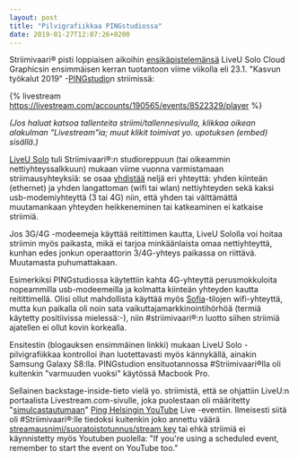 ```yaml
---
layout: post
title: "Pilvigrafiikkaa PINGstudiossa"
date: 2019-01-27T12:07:26+0200
---
```


Striimivaari® pisti loppiaisen aikoihin [ensikäpistelemänsä](/blogi/2019/01/pilvigrafiikkaa-striimeihin/) LiveU Solo Cloud Graphicsin ensimmäisen kerran tuotantoon viime viikolla eli 23.1. "Kasvun työkalut 2019" -[PINGstudio](https://pinghelsinki.fi/pingstudio/)n striimissä:

{% livestream https://livestream.com/accounts/190565/events/8522329/player %}

*(Jos haluat katsoa tallenteita striimi/tallennesivulla, klikkaa oikean alakulman "Livestream"ia; muut klikit toimivat yo. upotuksen (embed) sisällä.)*
<!--more--> 

[LiveU Solo](https://gosolo.tv/) tuli Striimivaari®:n studioreppuun (tai oikeammin nettiyhteyssalkkuun) mukaan viime vuonna varmistamaan striimausyhteyksiä: se osaa [yhdistää](https://www.liveu.tv/lrt) neljä eri yhteyttä: yhden kiinteän (ethernet) ja yhden langattoman (wifi tai wlan) nettiyhteyden sekä kaksi usb-modemiyhteyttä (3 tai 4G) niin, että yhden tai välttämättä muutamankaan yhteyden heikkeneminen tai katkeaminen ei katkaise striimiä.

Jos 3G/4G -modeemeja käyttää reitittimen kautta, LiveU Sololla voi hoitaa striimin myös paikasta, mikä ei tarjoa minkäänlaista omaa nettiyhteyttä, kunhan edes jonkun operaattorin 3/4G-yhteys paikassa on riittävä. Muutamasta puhumattakaan.

Esimerkiksi PINGstudiossa käytettiin kahta 4G-yhteyttä perusmokkuloita nopeammilla usb-modeemeilla ja kolmatta kiinteän yhteyden kautta reitittimellä. Olisi ollut mahdollista käyttää myös [Sofia](https://sofiafuturefarm.fi/fi/)-tilojen wifi-yhteyttä, mutta kun paikalla oli noin sata vaikuttajamarkkinointihörhöä (termiä käytetty positiivissa mielessä:-), niin #striimivaari®:n luotto siihen striimiä ajatellen ei ollut kovin korkealla.

Ensitestin (blogauksen ensimmäinen linkki) mukaan LiveU Solo -pilvigrafiikkaa kontrolloi ihan luotettavasti myös kännykällä, ainakin Samsung Galaxy S8:lla. PINGstudion ensituotannossa #Striimivaari®lla oli kuitenkin "varmuuden vuoksi" käytössä Macbook Pro.

Sellainen backstage-inside-tieto vielä yo. striimistä, että se ohjattiin LiveU:n portaalista Livestream.com-sivulle, joka puolestaan oli määritetty "[simulcastautumaan](https://livestream.com/blog/simulcast-stream-multiple-destinations)" [Ping Helsingin YouTube](https://www.youtube.com/channel/UCpo2ZMTXmFKFMxY5LHXdwVA) Live -eventiin. Ilmeisesti siitä oli #Striimivaari®:lle tiedoksi kuitenkin joko annettu väärä [streamausnimi/suoratoistotunnus/stream key](https://support.google.com/youtube/answer/2907883?hl=en) tai ehkä striimiä ei käynnistetty myös Youtuben puolella: "If you're using a scheduled event, remember to start the event on YouTube too."
